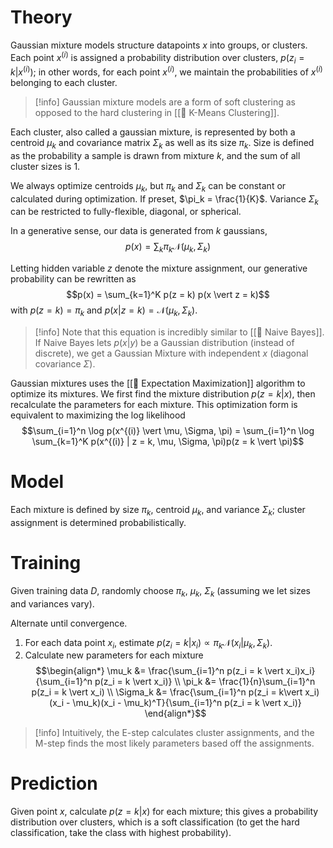 # Theory
Gaussian mixture models structure datapoints $x$ into groups, or clusters. Each point $x^{(i)}$ is assigned a probability distribution over clusters, $p(z_i = k \vert x^{(i)})$; in other words, for each point $x^{(i)}$, we maintain the probabilities of $x^{(i)}$ belonging to each cluster.

> [!info]
> Gaussian mixture models are a form of soft clustering as opposed to the hard clustering in [[🎒 K-Means Clustering]].

Each cluster, also called a gaussian mixture, is represented by both a centroid $\mu_k$ and covariance matrix $\Sigma_k$ as well as its size $\pi_k$. Size is defined as the probability a sample is drawn from mixture $k$, and the sum of all cluster sizes is $1$.

We always optimize centroids $\mu_k$, but $\pi_k$ and $\Sigma_k$ can be constant or calculated during optimization. If preset, $\pi_k = \frac{1}{K}$. Variance $\Sigma_k$ can be restricted to fully-flexible, diagonal, or spherical.

In a generative sense, our data is generated from $k$ gaussians, $$p(x) = \sum_k \pi_k \mathcal{N}(\mu_k, \Sigma_k)$$

Letting hidden variable $z$ denote the mixture assignment, our generative probability can be rewritten as $$p(x) = \sum_{k=1}^K p(z = k) p(x \vert z = k)$$with $p(z = k) = \pi_k$ and $p(x \vert z = k) = \mathcal{N}(\mu_k, \Sigma_k)$.

> [!info]
> Note that this equation is incredibly similar to [[👶 Naive Bayes]]. If Naive Bayes lets $p(x \vert y)$ be a Gaussian distribution (instead of discrete), we get a Gaussian Mixture with independent $x$ (diagonal covariance $\Sigma$).

Gaussian mixtures uses the [[🎉 Expectation Maximization]] algorithm to optimize its mixtures. We first find the mixture distribution $p(z = k \vert x)$, then recalculate the parameters for each mixture. This optimization form is equivalent to maximizing the log likelihood $$\sum_{i=1}^n \log p(x^{(i)} \vert \mu, \Sigma, \pi) = \sum_{i=1}^n \log \sum_{k=1}^K p(x^{(i)} | z = k, \mu, \Sigma, \pi)p(z = k \vert \pi)$$



# Model
Each mixture is defined by size $\pi_k$, centroid $\mu_k$, and variance $\Sigma_k$; cluster assignment is determined probabilistically.

# Training
Given training data $D$, randomly choose $\pi_k$, $\mu_k$, $\Sigma_k$ (assuming we let sizes and variances vary).

Alternate until convergence.
1. For each data point $x_i$, estimate $p(z_i = k \vert x_i) \propto \pi_k \mathcal{N}(x_i \vert \mu_k, \Sigma_k)$.
2. Calculate new parameters for each mixture $$\begin{align*} \mu_k &= \frac{\sum_{i=1}^n p(z_i = k \vert x_i)x_i}{\sum_{i=1}^n p(z_i = k \vert x_i)} \\ \pi_k &= \frac{1}{n}\sum_{i=1}^n p(z_i = k \vert x_i) \\ \Sigma_k &= \frac{\sum_{i=1}^n p(z_i = k\vert x_i)(x_i - \mu_k)(x_i - \mu_k)^T}{\sum_{i=1}^n p(z_i = k \vert x_i)} \end{align*}$$

> [!info]
> Intuitively, the E-step calculates cluster assignments, and the M-step finds the most likely parameters based off the assignments.

# Prediction
Given point $x$, calculate $p(z = k \vert x)$ for each mixture; this gives a probability distribution over clusters, which is a soft classification (to get the hard classification, take the class with highest probability).